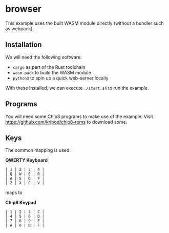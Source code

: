 # browser

This example uses the built WASM module directly (without a bundler such as webpack).

## Installation

We will need the following software:

- `cargo` as part of the Rust toolchain
- `wasm-pack` to build the WASM module
- `python3` to spin up a quick web-server locally

With these installed, we can execute `./start.sh` to run the example.

## Programs

You will need some Chip8 programs to make use of the example. Visit <https://github.com/kripod/chip8-roms> to download some.

## Keys

The common mapping is used:

**QWERTY Keyboard**

```
| 1 | 2 | 3 | 4 |
| Q | W | E | R |
| A | S | D | F |
| Z | X | C | V |
```

maps to

**Chip8 Keypad**

```
| 1 | 2 | 3 | C |
| 4 | 5 | 6 | D |
| 7 | 8 | 9 | E |
| A | 0 | B | F |
```
